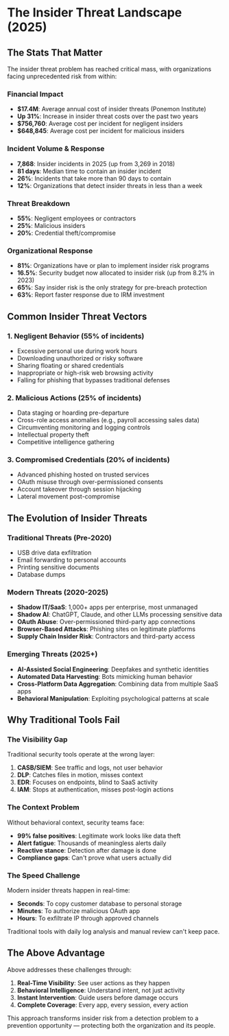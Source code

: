 # The Insider Threat Landscape (2025)

## The Stats That Matter

The insider threat problem has reached critical mass, with organizations facing unprecedented risk from within:

### Financial Impact
- **$17.4M**: Average annual cost of insider threats (Ponemon Institute)
- **Up 31%**: Increase in insider threat costs over the past two years
- **$756,760**: Average cost per incident for negligent insiders
- **$648,845**: Average cost per incident for malicious insiders

### Incident Volume & Response
- **7,868**: Insider incidents in 2025 (up from 3,269 in 2018)
- **81 days**: Median time to contain an insider incident
- **26%**: Incidents that take more than 90 days to contain
- **12%**: Organizations that detect insider threats in less than a week

### Threat Breakdown
- **55%**: Negligent employees or contractors
- **25%**: Malicious insiders
- **20%**: Credential theft/compromise

### Organizational Response
- **81%**: Organizations have or plan to implement insider risk programs
- **16.5%**: Security budget now allocated to insider risk (up from 8.2% in 2023)
- **65%**: Say insider risk is the only strategy for pre-breach protection
- **63%**: Report faster response due to IRM investment

## Common Insider Threat Vectors

### 1. Negligent Behavior (55% of incidents)
- Excessive personal use during work hours
- Downloading unauthorized or risky software
- Sharing floating or shared credentials
- Inappropriate or high-risk web browsing activity
- Falling for phishing that bypasses traditional defenses

### 2. Malicious Actions (25% of incidents)
- Data staging or hoarding pre-departure
- Cross-role access anomalies (e.g., payroll accessing sales data)
- Circumventing monitoring and logging controls
- Intellectual property theft
- Competitive intelligence gathering

### 3. Compromised Credentials (20% of incidents)
- Advanced phishing hosted on trusted services
- OAuth misuse through over-permissioned consents
- Account takeover through session hijacking
- Lateral movement post-compromise

## The Evolution of Insider Threats

### Traditional Threats (Pre-2020)
- USB drive data exfiltration
- Email forwarding to personal accounts
- Printing sensitive documents
- Database dumps

### Modern Threats (2020-2025)
- **Shadow IT/SaaS**: 1,000+ apps per enterprise, most unmanaged
- **Shadow AI**: ChatGPT, Claude, and other LLMs processing sensitive data
- **OAuth Abuse**: Over-permissioned third-party app connections
- **Browser-Based Attacks**: Phishing sites on legitimate platforms
- **Supply Chain Insider Risk**: Contractors and third-party access

### Emerging Threats (2025+)
- **AI-Assisted Social Engineering**: Deepfakes and synthetic identities
- **Automated Data Harvesting**: Bots mimicking human behavior
- **Cross-Platform Data Aggregation**: Combining data from multiple SaaS apps
- **Behavioral Manipulation**: Exploiting psychological patterns at scale

## Why Traditional Tools Fail

### The Visibility Gap
Traditional security tools operate at the wrong layer:

1. **CASB/SIEM**: See traffic and logs, not user behavior
2. **DLP**: Catches files in motion, misses context
3. **EDR**: Focuses on endpoints, blind to SaaS activity
4. **IAM**: Stops at authentication, misses post-login actions

### The Context Problem
Without behavioral context, security teams face:
- **99% false positives**: Legitimate work looks like data theft
- **Alert fatigue**: Thousands of meaningless alerts daily
- **Reactive stance**: Detection after damage is done
- **Compliance gaps**: Can't prove what users actually did

### The Speed Challenge
Modern insider threats happen in real-time:
- **Seconds**: To copy customer database to personal storage
- **Minutes**: To authorize malicious OAuth app
- **Hours**: To exfiltrate IP through approved channels

Traditional tools with daily log analysis and manual review can't keep pace.

## The Above Advantage

Above addresses these challenges through:

1. **Real-Time Visibility**: See user actions as they happen
2. **Behavioral Intelligence**: Understand intent, not just activity
3. **Instant Intervention**: Guide users before damage occurs
4. **Complete Coverage**: Every app, every session, every action

This approach transforms insider risk from a detection problem to a prevention opportunity — protecting both the organization and its people.